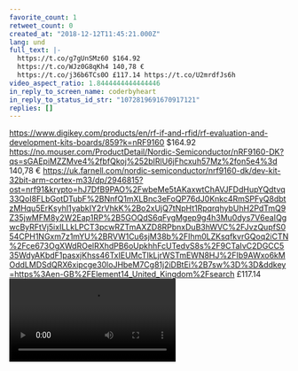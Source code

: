 ```yaml
---
favorite_count: 1
retweet_count: 0
created_at: "2018-12-12T11:45:21.000Z"
lang: und
full_text: |-
  https://t.co/g7gUnSMz60 $164.92
  https://t.co/WJz0G8qKh4 140,78 €
  https://t.co/j36b6TCs0O £117.14 https://t.co/U2mrdfJs6h
video_aspect_ratio: 1.8444444444444446
in_reply_to_screen_name: coderbyheart
in_reply_to_status_id_str: "1072819691670917121"
replies: []
---
```


<https://www.digikey.com/products/en/rf-if-and-rfid/rf-evaluation-and-development-kits-boards/859?k=nRF9160>
$164.92
<https://no.mouser.com/ProductDetail/Nordic-Semiconductor/nRF9160-DK?qs=sGAEpiMZZMve4%2fbfQkoj%252bIRlU6jFhcxuh57Mz%2fon5e4%3d>
140,78 €
<https://uk.farnell.com/nordic-semiconductor/nrf9160-dk/dev-kit-32bit-arm-cortex-m33/dp/2946815?ost=nrf91&krypto=hJ7DfB9PAO%2FwbeMe5tAKaxwtChAVJFDdHupYQdtvq33QoI8FLbGotDTubF%2BNnfQ1mXLBnc3eFoQP76dJ0Knkc4RmSPFyQ8dbtzMHqu5ErKsyhI1yabkIY2rVhkK%2Bo2xUjQ7tNpHt1RpqrqhybUhH2PdTmQ9Z35jwMFM8y2W2Eap1RP%2B5GOQdS6qFygMgep9g4h3Mu0dys7V6eaIQgwcByRFtVj5ixILLkLPCT3pcwRZTmAXZD8RPbnxDuB3hWVC%2FJvzQupfS054CPH1NGxm7z1mYU%2BRVW1Cu6sjM38b%2FIhm0LZKsqfkvrGQoq2iCTN%2Fce673OgXWdROelRXhdPB6oUpkhhFcUTedvS8s%2F9CTaIvC2DGCC535WdyAKbdF1pasxjKhss46TxIEUMcTIkLjrWSTmEWN8HJ%2FIb9AWxo6kMOddLMDSdQRX6xipcge30loJHbeM7Cg81j2iDBtEi%2B7sw%3D%3D&ddkey=https%3Aen-GB%2FElement14_United_Kingdom%2Fsearch>
£117.14
![Embedded Video](https://twitter-media-coderbyheart.s3.eu-north-1.amazonaws.com/1072819693696757761-DuNrxvjXgAETMhf.mp4)
